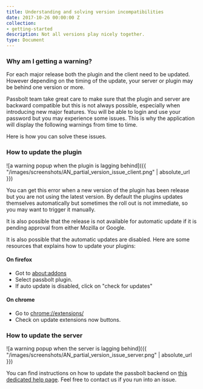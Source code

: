 ```yaml
---
title: Understanding and solving version incompatibilities
date: 2017-10-26 00:00:00 Z
collection:
- getting-started
description: Not all versions play nicely together.
type: Document
---
```


### Why am I getting a warning?

For each major release both the plugin and the client need to be updated. However depending on the timing of the update, your server or plugin may be behind one version or more.

Passbolt team take great care to make sure that the plugin and server are backward compatible but this is not always possible, especially when introducing new major features. You will be able to login and use your password but you may experience some issues. This is why the application will display the following warnings from time to time.

Here is how you can solve these issues.

### How to update the plugin

![a warning popup when the plugin is lagging behind]({{ "/images/screenshots/AN_partial_version_issue_client.png" | absolute_url }})

You can get this error when a new version of the plugin has been release but you are not using the latest version. By default the plugins updates themselves automatically but sometimes the roll out is not immediate, so you may want to trigger it manually.

It is also possible that the release is not available for automatic update if it is pending approval from either Mozilla or Google.

It is also possible that the automatic updates are disabled. Here are some resources that explains how to update your plugins:

#### On firefox

*   Got to [about:addons](about:addons)
*   Select passbolt plugin.
*   If auto update is disabled, click on "check for updates"

#### On chrome

*   Go to [chrome://extensions/](chrome://extensions/)
*   Check on update extensions now buttons.

### How to update the server

![a warning popup when the server is lagging behind]({{ "/images/screenshots/AN_partial_version_issue_server.png" | absolute_url }})

You can find instructions on how to update the passbolt backend on [this dedicated help page](<?php echo Router::url('/help/tech/update'); ?>). Feel free to contact us if you run into an issue.
